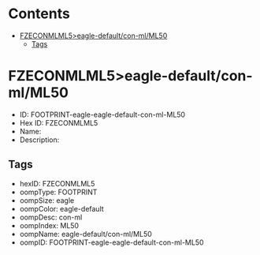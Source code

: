 



Contents
========

* [FZECONMLML5>eagle-default/con-ml/ML50](#fzeconmlml5eagle-defaultcon-mlml50)
	* [Tags](#tags)

# FZECONMLML5>eagle-default/con-ml/ML50

- ID: FOOTPRINT-eagle-eagle-default-con-ml-ML50
- Hex ID: FZECONMLML5
- Name: 
- Description: 

## Tags

- hexID: FZECONMLML5
- oompType: FOOTPRINT
- oompSize: eagle
- oompColor: eagle-default
- oompDesc: con-ml
- oompIndex: ML50
- oompName: eagle-default/con-ml/ML50
- oompID: FOOTPRINT-eagle-eagle-default-con-ml-ML50
